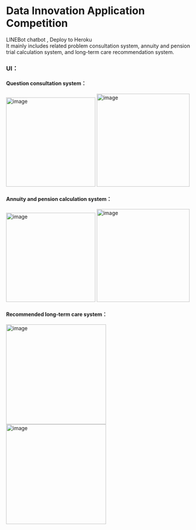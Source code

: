 # Data Innovation Application Competition
  LINEBot chatbot , Deploy to Heroku
<br>
It mainly includes related problem consultation system, annuity and pension trial calculation system, and long-term care recommendation system.
</br>


### UI：
#### Question consultation system：
<div style="display:inline-block">
  <img width="243" alt="image" src="https://user-images.githubusercontent.com/112559944/187951127-621864a4-5b1a-4ff6-863d-41b5da5c3857.png">
  <img width="253" alt="image" src="https://user-images.githubusercontent.com/112559944/187951175-d156ee12-cabe-41f2-a537-9a7f547b8523.png">
</div>

#### Annuity and pension calculation system：
<div style="display:inline-block">
  <img width="243" alt="image" src="https://user-images.githubusercontent.com/112559944/187951317-9294883f-be67-49ac-ab44-a7e8731a4ae1.png">
  <img width="253" alt="image" src="https://user-images.githubusercontent.com/112559944/187951350-2bcdb0cb-abcc-4dbd-8836-0a59e45dda7d.png">
</div>


#### Recommended long-term care system：
<div style="display:inline-block">
  <img width="272" alt="image" src="https://user-images.githubusercontent.com/112559944/187951429-bccfc6a4-80ef-45c1-9538-1c4dc450f929.png">
  <img width="272" alt="image" src="https://user-images.githubusercontent.com/112559944/187951451-e7f9985d-4dec-48a1-a254-95275110c9c1.png">
</div>
